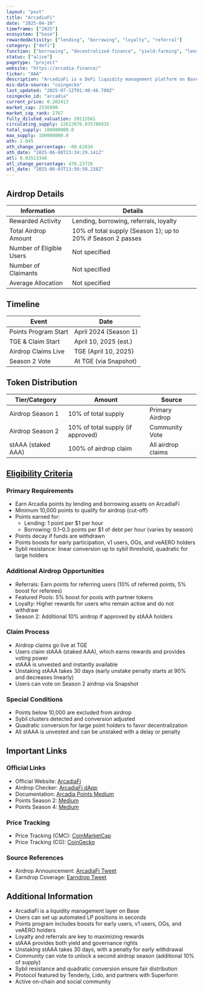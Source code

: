 ```yaml
---
layout: "post"
title: "ArcadiaFi"
date: "2025-04-10"
timeframe: ["2025"]
ecosystem: ["base"]
rewardedActivity: ["lending", "borrowing", "loyalty", "referral"]
category: ["defi"]
function: ["borrowing", "decentralized-finance", "yield-farming", "lending"]
status: ["alive"]
pagetype: "project"
website: "https://arcadia.finance/"
ticker: "AAA"
description: "ArcadiaFi is a DeFi liquidity management platform on Base, enabling users to earn points and rewards through lending, borrowing, and referrals, with a unique airdrop and staking mechanism."
mis-data-source: "coingecko"
last_updated: "2025-07-12T01:40:46.700Z"
coingecko_id: "arcadia"
current_price: 0.202413
market_cap: 2536990
market_cap_rank: 2767
fully_diluted_valuation: 20115561
circulating_supply: 12612076.835786935
total_supply: 100000000.0
max_supply: 100000000.0
ath: 1.045
ath_change_percentage: -80.62816
ath_date: "2025-06-08T23:34:29.141Z"
atl: 0.03513348
atl_change_percentage: 476.23726
atl_date: "2025-06-03T13:50:50.238Z"
---
```


## Airdrop Details

| Information              | Details                                                     |
| ------------------------ | ----------------------------------------------------------- |
| Rewarded Activity        | Lending, borrowing, referrals, loyalty                      |
| Total Airdrop Amount     | 10% of total supply (Season 1); up to 20% if Season 2 passes|
| Number of Eligible Users | Not specified                                               |
| Number of Claimants      | Not specified                                               |
| Average Allocation       | Not specified                                               |

## Timeline

| Event               | Date                                           |
| ------------------- | ---------------------------------------------- |
| Points Program Start | April 2024 (Season 1)                         |
| TGE & Claim Start   | April 10, 2025 (est.)                         |
| Airdrop Claims Live | TGE (April 10, 2025)                          |
| Season 2 Vote       | At TGE (via Snapshot)                         |

## Token Distribution

| Tier/Category      | Amount                                   | Source                    |
| ------------------ | ---------------------------------------- | ------------------------- |
| Airdrop Season 1   | 10% of total supply                      | Primary Airdrop           |
| Airdrop Season 2   | 10% of total supply (if approved)        | Community Vote            |
| stAAA (staked AAA) | 100% of airdrop claim                     | All airdrop claims        |

## [Eligibility Criteria](https://arcadia.finance/)

### Primary Requirements

- Earn Arcadia points by lending and borrowing assets on ArcadiaFi
- Minimum 10,000 points to qualify for airdrop (cut-off)
- Points earned for:
  - Lending: 1 point per $1 per hour
  - Borrowing: 0.1–0.3 points per $1 of debt per hour (varies by season)
- Points decay if funds are withdrawn
- Points boosts for early participation, v1 users, OGs, and veAERO holders
- Sybil resistance: linear conversion up to sybil threshold, quadratic for large holders

### Additional Airdrop Opportunities

- Referrals: Earn points for referring users (10% of referred points, 5% boost for referees)
- Featured Pools: 5% boost for pools with partner tokens
- Loyalty: Higher rewards for users who remain active and do not withdraw
- Season 2: Additional 10% airdrop if approved by stAAA holders

### Claim Process

- Airdrop claims go live at TGE
- Users claim stAAA (staked AAA), which earns rewards and provides voting power
- stAAA is unvested and instantly available
- Unstaking stAAA takes 30 days (early unstake penalty starts at 90% and decreases linearly)
- Users can vote on Season 2 airdrop via Snapshot

### Special Conditions

- Points below 10,000 are excluded from airdrop
- Sybil clusters detected and conversion adjusted
- Quadratic conversion for large point holders to favor decentralization
- All stAAA is unvested and can be unstaked with a delay or penalty

## Important Links

### Official Links

- Official Website: [ArcadiaFi](https://arcadia.finance/)
- Airdrop Checker: [ArcadiaFi dApp](https://arcadia.finance/)
- Documentation: [Arcadia Points Medium](https://arcadiafinance.medium.com/introducing-arcadia-points-092d470793f6)
- Points Season 2: [Medium](https://arcadiafinance.medium.com/points-season-2-rewards-and-loyalty-2808cc212961)
- Points Season 4: [Medium](https://arcadiafinance.medium.com/points-season-4-referrals-d4a580c3623d)

### Price Tracking

- Price Tracking (CMC): [CoinMarketCap](https://coinmarketcap.com/currencies/arcadia-token/)
- Price Tracking (CG): [CoinGecko](https://www.coingecko.com/en/coins/arcadia#)

### Source References

- Airdrop Announcement: [ArcadiaFi Tweet](https://x.com/ArcadiaFi/status/1909720448579064023)
- Earndrop Coverage: [Earndrop Tweet](https://x.com/Earndrop_io/status/1910705481208955144)

## Additional Information

- ArcadiaFi is a liquidity management layer on Base
- Users can set up automated LP positions in seconds
- Points program includes boosts for early users, v1 users, OGs, and veAERO holders
- Loyalty and referrals are key to maximizing rewards
- stAAA provides both yield and governance rights
- Unstaking stAAA takes 30 days, with a penalty for early withdrawal
- Community can vote to unlock a second airdrop season (additional 10% of supply)
- Sybil resistance and quadratic conversion ensure fair distribution
- Protocol featured by Tenderly, Lido, and partners with Superform
- Active on-chain and social community